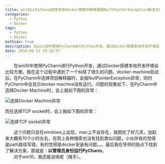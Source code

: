 ```yaml
---
title: win10上PyCharm选择本地docker镜像中解释器报NullPointerException解决方案
categories:
  - Python
  - Docker
tags:
  - Python
  - Docker
mathjax: true
description: 在win10中使用PyCharm进行Python开发，通过Docker搭建本地开发环境会比较方便。我在这个过程中遇到了一个纠结了很久的问题，docker-machine启动后，在PyCharm中选择项目解释器时会报异常，同时PyCharm中会显示docker-machine没有运行。
date: 2018-09-13 19:28:57
---
```

&emsp;&emsp;在win10中使用PyCharm进行Python开发，通过Docker搭建本地开发环境会比较方便。我在这个过程中遇到了一个纠结了很久的问题，docker-machine启动后，在PyCharm中选择项目解释器时，会报NullPointerException异常，同时PyCharm中会显示docker-machine没有运行。问题的现象如下，在PyCharm中选择Docker Machine时，会上报如下图的异常：  

![选择Docker Machine异常][1]  

而在选择TCP socket时，会上报如下图的异常：  

![选择TCP socket异常][2]  

&emsp;&emsp;这个问题只会在windows上出现，mac上不会存在，我困扰了好几天，加起来大概有10个小时左右，在网上各种搜索也没有找到类似问题，小伙伴有的觉得是path路径写错，有的觉得是docker安装有问题。。。最后我在导师的指点下找到了解决方案，那就是：**以管理员身份运行PyCharm**。  
&emsp;&emsp;对于win10，我还能说啥呢（摊手）。

[1]:http://odnk9as2f.bkt.clouddn.com/win10%E4%B8%8Apycharm%E6%97%A0%E6%B3%95%E8%BF%9E%E6%8E%A5%E6%9C%AC%E5%9C%B0docker1.png  
[2]:http://odnk9as2f.bkt.clouddn.com/win10%E4%B8%8Apycharm%E6%97%A0%E6%B3%95%E8%BF%9E%E6%8E%A5%E6%9C%AC%E5%9C%B0docker2.png